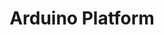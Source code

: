 ---
type: url
title: "Arduino Platform"
link: https://www.arduino.cc/
authors:
  - name: Arduino LLC / Genuino
    first: Hardware and Software Platform
---